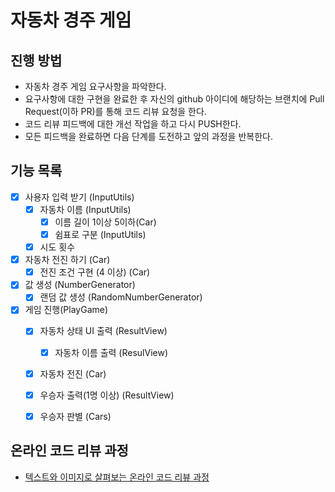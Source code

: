 # 자동차 경주 게임
## 진행 방법
* 자동차 경주 게임 요구사항을 파악한다.
* 요구사항에 대한 구현을 완료한 후 자신의 github 아이디에 해당하는 브랜치에 Pull Request(이하 PR)를 통해 코드 리뷰 요청을 한다.
* 코드 리뷰 피드백에 대한 개선 작업을 하고 다시 PUSH한다.
* 모든 피드백을 완료하면 다음 단계를 도전하고 앞의 과정을 반복한다.

## 기능 목록

- [x] 사용자 입력 받기 (InputUtils)
  - [x] 자동차 이름 (InputUtils)
    - [x] 이름 길이 1이상 5이하(Car)
    - [x] 쉼표로 구분 (InputUtils)
  - [x] 시도 횟수
- [x] 자동차 전진 하기 (Car) 
  - [x] 전진 조건 구현 (4 이상) (Car)
- [x] 값 생성 (NumberGenerator)
  - [x] 랜덤 값 생성 (RandomNumberGenerator)
- [x] 게임 진행(PlayGame)
  - [x] 자동차 상태 UI 출력 (ResultView)
    - [x] 자동차 이름 출력 (ResulView)
  - [x] 자동차 전진 (Car)
  - [x] 우승자 출력(1명 이상) (ResultView)
  - [x] 우승자 판별 (Cars)



## 온라인 코드 리뷰 과정
* [텍스트와 이미지로 살펴보는 온라인 코드 리뷰 과정](https://github.com/next-step/nextstep-docs/tree/master/codereview)
